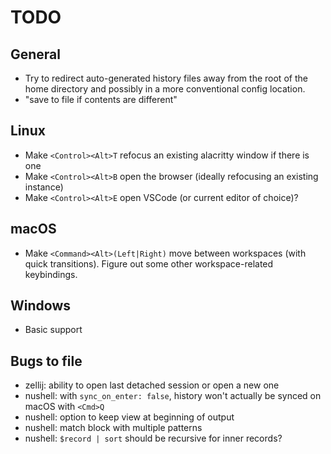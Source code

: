 # TODO

## General
* Try to redirect auto-generated history files away from the root of the home
  directory and possibly in a more conventional config location.
* "save to file if contents are different"

## Linux
* Make `<Control><Alt>T` refocus an existing alacritty window if there is one
* Make `<Control><Alt>B` open the browser (ideally refocusing an existing
  instance)
* Make `<Control><Alt>E` open VSCode (or current editor of choice)?

## macOS
* Make `<Command><Alt>(Left|Right)` move between workspaces (with quick
  transitions). Figure out some other workspace-related keybindings.

## Windows
* Basic support

## Bugs to file
* zellij: ability to open last detached session or open a new one
* nushell: with `sync_on_enter: false`, history won't actually be synced on
  macOS with `<Cmd>Q`
* nushell: option to keep view at beginning of output
* nushell: match block with multiple patterns
* nushell: `$record | sort` should be recursive for inner records?

